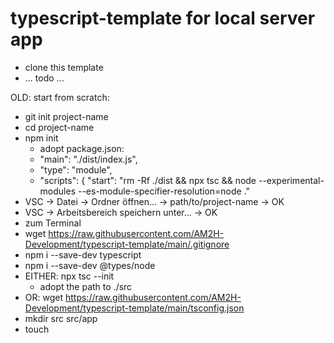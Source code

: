 # typescript-template for local server app
* clone this template
* ... todo ...


OLD: start from scratch:
* git init project-name
* cd project-name
* npm init
  * adopt package.json:
  * "main": "./dist/index.js",
  * "type": "module",
  *   "scripts": { "start": "rm -Rf ./dist && npx tsc && node --experimental-modules --es-module-specifier-resolution=node ."
* VSC -> Datei -> Ordner öffnen... -> path/to/project-name -> OK
* VSC -> Arbeitsbereich speichern unter... -> OK
* zum Terminal
* wget https://raw.githubusercontent.com/AM2H-Development/typescript-template/main/.gitignore
* npm i --save-dev typescript 
* npm i --save-dev @types/node
* EITHER: npx tsc --init
  * adopt the path to ./src
* OR: wget https://raw.githubusercontent.com/AM2H-Development/typescript-template/main/tsconfig.json
* mkdir src src/app
* touch 
